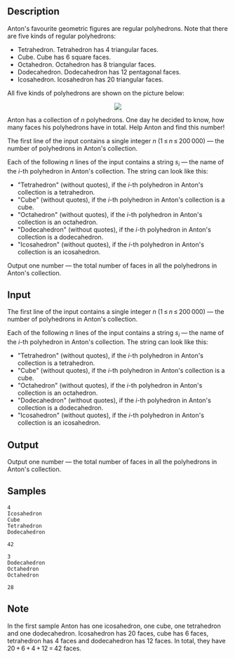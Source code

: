 ## Description

<div><p>Anton's favourite geometric figures are regular polyhedrons. Note that there are five kinds of regular polyhedrons: </p><ul> <li> <span class="tex-font-style-it">Tetrahedron</span>. Tetrahedron has <span class="tex-span">4</span> triangular faces. </li><li> <span class="tex-font-style-it">Cube</span>. Cube has <span class="tex-span">6</span> square faces. </li><li> <span class="tex-font-style-it">Octahedron</span>. Octahedron has <span class="tex-span">8</span> triangular faces. </li><li> <span class="tex-font-style-it">Dodecahedron</span>. Dodecahedron has <span class="tex-span">12</span> pentagonal faces. </li><li> <span class="tex-font-style-it">Icosahedron</span>. Icosahedron has <span class="tex-span">20</span> triangular faces. </li></ul><p>All five kinds of polyhedrons are shown on the picture below:</p><center> <img class="tex-graphics" src="./28443/file/VSQbnfF2.png" style="max-width: 100.0%;max-height: 100.0%;"> </center><p>Anton has a collection of <span class="tex-span"><i>n</i></span> polyhedrons. One day he decided to know, how many faces his polyhedrons have in total. Help Anton and find this number!</p></div><div class="input-specification"><p>The first line of the input contains a single integer <span class="tex-span"><i>n</i></span> <span class="tex-span">(1 ≤ <i>n</i> ≤ 200 000)</span>&nbsp;— the number of polyhedrons in Anton's collection.</p><p>Each of the following <span class="tex-span"><i>n</i></span> lines of the input contains a string <span class="tex-span"><i>s</i><sub class="lower-index"><i>i</i></sub></span>&nbsp;— the name of the <span class="tex-span"><i>i</i></span>-th polyhedron in Anton's collection. The string can look like this:</p><ul> <li> "<span class="tex-font-style-tt">Tetrahedron</span>" (without quotes), if the <span class="tex-span"><i>i</i></span>-th polyhedron in Anton's collection is a tetrahedron. </li><li> "<span class="tex-font-style-tt">Cube</span>" (without quotes), if the <span class="tex-span"><i>i</i></span>-th polyhedron in Anton's collection is a cube. </li><li> "<span class="tex-font-style-tt">Octahedron</span>" (without quotes), if the <span class="tex-span"><i>i</i></span>-th polyhedron in Anton's collection is an octahedron. </li><li> "<span class="tex-font-style-tt">Dodecahedron</span>" (without quotes), if the <span class="tex-span"><i>i</i></span>-th polyhedron in Anton's collection is a dodecahedron. </li><li> "<span class="tex-font-style-tt">Icosahedron</span>" (without quotes), if the <span class="tex-span"><i>i</i></span>-th polyhedron in Anton's collection is an icosahedron. </li></ul></div><div class="output-specification"><p>Output one number&nbsp;— the total number of faces in all the polyhedrons in Anton's collection.</p></div>

## Input

<p>The first line of the input contains a single integer <span class="tex-span"><i>n</i></span> <span class="tex-span">(1 ≤ <i>n</i> ≤ 200 000)</span>&nbsp;— the number of polyhedrons in Anton's collection.</p><p>Each of the following <span class="tex-span"><i>n</i></span> lines of the input contains a string <span class="tex-span"><i>s</i><sub class="lower-index"><i>i</i></sub></span>&nbsp;— the name of the <span class="tex-span"><i>i</i></span>-th polyhedron in Anton's collection. The string can look like this:</p><ul> <li> "<span class="tex-font-style-tt">Tetrahedron</span>" (without quotes), if the <span class="tex-span"><i>i</i></span>-th polyhedron in Anton's collection is a tetrahedron. </li><li> "<span class="tex-font-style-tt">Cube</span>" (without quotes), if the <span class="tex-span"><i>i</i></span>-th polyhedron in Anton's collection is a cube. </li><li> "<span class="tex-font-style-tt">Octahedron</span>" (without quotes), if the <span class="tex-span"><i>i</i></span>-th polyhedron in Anton's collection is an octahedron. </li><li> "<span class="tex-font-style-tt">Dodecahedron</span>" (without quotes), if the <span class="tex-span"><i>i</i></span>-th polyhedron in Anton's collection is a dodecahedron. </li><li> "<span class="tex-font-style-tt">Icosahedron</span>" (without quotes), if the <span class="tex-span"><i>i</i></span>-th polyhedron in Anton's collection is an icosahedron. </li></ul>

## Output

<p>Output one number&nbsp;— the total number of faces in all the polyhedrons in Anton's collection.</p>

## Samples

```input1
4
Icosahedron
Cube
Tetrahedron
Dodecahedron

```

```output1
42

```






```input2
3
Dodecahedron
Octahedron
Octahedron

```

```output2
28

```




## Note

<p>In the first sample Anton has one icosahedron, one cube, one tetrahedron and one dodecahedron. Icosahedron has <span class="tex-span">20</span> faces, cube has <span class="tex-span">6</span> faces, tetrahedron has <span class="tex-span">4</span> faces and dodecahedron has <span class="tex-span">12</span> faces. In total, they have <span class="tex-span">20 + 6 + 4 + 12 = 42</span> faces.</p>
